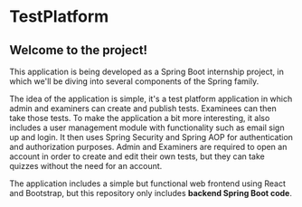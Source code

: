 # TestPlatform

## Welcome to the  project!

This application is being developed as a Spring Boot internship project, in which we'll be diving into several components of the Spring family.

The idea of the application is simple, it's a test platform application in which admin and examiners can create and publish tests. Examinees can then take those tests. To make the application a bit more interesting, it also includes a user management module with functionality such as email sign up and login. It then uses Spring Security and Spring AOP for authentication and authorization purposes. Admin and Examiners are required to open an account in order to create and edit their own tests, but they can take quizzes without the need for an account.

The application includes a simple but functional web frontend using React and Bootstrap, but this repository only includes **backend Spring Boot code**.
